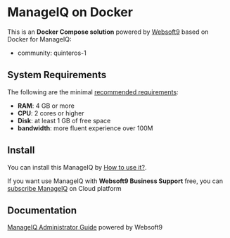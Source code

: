# ManageIQ on Docker  

This is an **Docker Compose solution** powered by [Websoft9](https://www.websoft9.com) based on Docker for ManageIQ:


 - community:  quinteros-1


## System Requirements

The following are the minimal [recommended requirements](https://www.manageiq.org/docs/):

* **RAM**: 4 GB or more
* **CPU**: 2 cores or higher
* **Disk**: at least 1 GB of free space
* **bandwidth**: more fluent experience over 100M  

## Install

You can install this ManageIQ by [How to use it?](https://github.com/Websoft9/docker-library#how-to-use-it).   

If you want use ManageIQ with **Websoft9 Business Support** free, you can [subscribe ManageIQ](https://www.websoft9.com/apps) on Cloud platform

## Documentation

[ManageIQ Administrator Guide](https://support.websoft9.com/docs/manageiq) powered by Websoft9